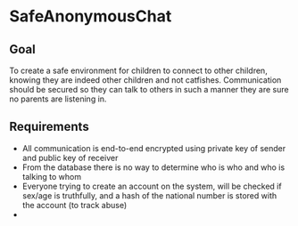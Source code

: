 # SafeAnonymousChat

## Goal

To create a safe environment for children to connect to other children,
knowing they are indeed other children and not catfishes. Communication
should be secured so they can talk to others in such a manner they are
sure no parents are listening in.

## Requirements
- All communication is end-to-end encrypted using private key of sender
  and public key of receiver
- From the database there is no way to determine who is who and who is
  talking to whom
- Everyone trying to create an account on the system, will be checked if
  sex/age is truthfully, and a hash of the national number is stored
  with the account (to track abuse)
- 
